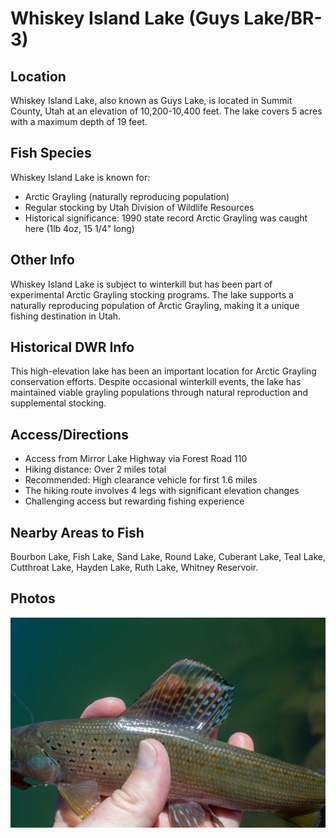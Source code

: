 # Whiskey Island Lake (Guys Lake/BR-3)

## Location
Whiskey Island Lake, also known as Guys Lake, is located in Summit County, Utah at an elevation of 10,200-10,400 feet. The lake covers 5 acres with a maximum depth of 19 feet.

## Fish Species
Whiskey Island Lake is known for:
- Arctic Grayling (naturally reproducing population)
- Regular stocking by Utah Division of Wildlife Resources
- Historical significance: 1990 state record Arctic Grayling was caught here (1lb 4oz, 15 1/4" long)

## Other Info
Whiskey Island Lake is subject to winterkill but has been part of experimental Arctic Grayling stocking programs. The lake supports a naturally reproducing population of Arctic Grayling, making it a unique fishing destination in Utah.

## Historical DWR Info
This high-elevation lake has been an important location for Arctic Grayling conservation efforts. Despite occasional winterkill events, the lake has maintained viable grayling populations through natural reproduction and supplemental stocking.

## Access/Directions
- Access from Mirror Lake Highway via Forest Road 110
- Hiking distance: Over 2 miles total
- Recommended: High clearance vehicle for first 1.6 miles
- The hiking route involves 4 legs with significant elevation changes
- Challenging access but rewarding fishing experience

## Nearby Areas to Fish
Bourbon Lake, Fish Lake, Sand Lake, Round Lake, Cuberant Lake, Teal Lake, Cutthroat Lake, Hayden Lake, Ruth Lake, Whitney Reservoir.

## Photos
![Arctic Grayling from Whiskey Island Lake](../photos/whiskey-island-grayling.jpg)